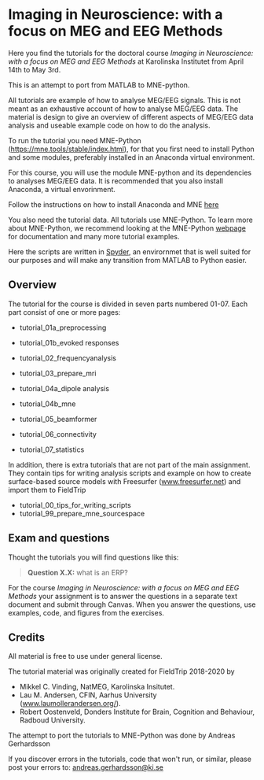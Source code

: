 # Imaging in Neuroscience: with a focus on MEG and EEG Methods

Here you find the tutorials for the doctoral course *Imaging in Neuroscience: with a focus on MEG and EEG Methods* at Karolinska Institutet from April 14th to May 3rd.

This is an attempt to port from MATLAB to MNE-python.

All tutorials are example of how to analyse MEG/EEG signals. This is not meant as an exhaustive account of how to analyse MEG/EEG data. The material is design to give an overview of different aspects of MEG/EEG data analysis and useable example code on how to do the analysis. 

To run the tutorial you need MNE-Python (https://mne.tools/stable/index.html), for that you first need to install Python and some modules, preferably installed in an Anaconda virtual environment.

For this course, you will use the module MNE-python and its dependencies to analyses MEG/EEG data. It is recommended that you also install Anaconda, a virtual envorinment. 

Follow the instructions on how to install Anaconda and MNE [here](https://mne.tools/stable/install/install_python.html)

You also need the tutorial data. All tutorials use MNE-Python. To learn more about MNE-Python, we recommend looking at the MNE-Python [webpage](https://mne.tools/stable/index.html) for documentation and many more tutorial examples.

Here the scripts are written in [Spyder](https://www.spyder-ide.org), an envirornmet that is well suited for our purposes and will make any transition from MATLAB to Python easier.

## Overview

The tutorial for the course is divided in seven parts numbered 01-07. Each part consist of one or more pages:

* tutorial_01a_preprocessing
* tutorial_01b_evoked responses

* tutorial_02_frequencyanalysis
* tutorial_03_prepare_mri
* tutorial_04a_dipole analysis
* tutorial_04b_mne
* tutorial_05_beamformer
* tutorial_06_connectivity
* tutorial_07_statistics

In addition, there is extra tutorials that are not part of the main assignment. They contain tips for writing analysis scripts and example on how to create surface-based source models with Freesurfer (www.freesurfer.net) and import them to FieldTrip

* tutorial_00_tips_for_writing_scripts
* tutorial_99_prepare_mne_sourcespace

## Exam and questions

Thought the tutorials you will find questions like this:

> **Question X.X:** what is an ERP?

For the course  *Imaging in Neuroscience: with a focus on MEG and EEG Methods* your assignment is to answer the questions in a separate text document and submit through Canvas. When you answer the questions, use examples, code, and figures from the exercises.

## Credits

All material is free to use under general license. 

The tutorial material was originally created for FieldTrip 2018-2020 by

* Mikkel C. Vinding, NatMEG, Karolinska Insitutet.
* Lau M. Andersen, CFIN, Aarhus University (www.laumollerandersen.org/).
* Robert Oostenveld, Donders Institute for Brain, Cognition and Behaviour, Radboud University.

The attempt to port the tutorials to MNE-Python was done by Andreas Gerhardsson

If you discover errors in the tutorials, code that won't run, or similar, please post your errors to: andreas.gerhardsson@ki.se


